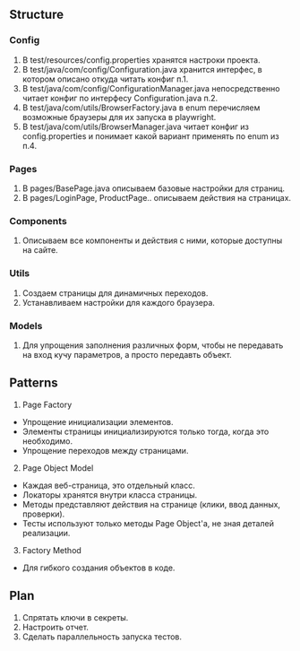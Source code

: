 ## Structure
### Config
1. В test/resources/config.properties хранятся настроки проекта.
2. В test/java/com/config/Configuration.java хранится интерфес, в котором описано откуда читать конфиг п.1.
3. В test/java/com/config/ConfigurationManager.java непосредственно читает конфиг по интерфесу Configuration.java п.2.
4. В test/java/com/utils/BrowserFactory.java в enum перечисляем возможные браузеры для их запуска в playwright.
5. В test/java/com/utils/BrowserManager.java читает конфиг из config.properties и понимает какой вариант применять по enum из п.4.

### Pages
1. В pages/BasePage.java описываем базовые настройки для страниц.
2. В pages/LoginPage, ProductPage.. описываем действия на страницах.

### Components
1. Описываем все компоненты и действия с ними, которые доступны на сайте.

### Utils
1. Создаем страницы для динамичных переходов.
2. Устанавливаем настройки для каждого браузера.

### Models
1. Для упрощения заполнения различных форм, чтобы не передавать на вход кучу параметров, а просто передавть объект.

## Patterns
1. Page Factory
- Упрощение инициализации элементов.
- Элементы страницы инициализируются только тогда, когда это необходимо.
- Упрощение переходов между страницами.
2. Page Object Model 
- Каждая веб-страница, это отдельный класс.
- Локаторы хранятся внутри класса страницы.
- Методы представляют действия на странице (клики, ввод данных, проверки).
- Тесты используют только методы Page Object'а, не зная деталей реализации.
3. Factory Method
- Для гибкого создания объектов в коде.

## Plan
1. Спрятать ключи в секреты.
2. Настроить отчет.
3. Сделать параллельность запуска тестов.